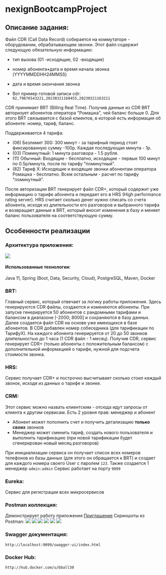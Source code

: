 # nexignBootcampProject

## Описание задания:

Файл CDR (Call Data Record) собирается на коммутаторе - оборудовании,
обрабатывающем звонки. Этот файл содержит следующую обязательную информацию:
 * тип вызова (01 -исходящие, 02 -входящие)
 * номер абонента•дата и время начала звонка (YYYYMMDDHH24MMSS)
 * дата и время окончания звонка 

 * Вот пример готовой записи cdr:
` 02,79876543221,20230321160455,20230321163211`
 
CDR принимает BRT (Billing Real Time). Получив данные из CDR BRT авторизует абонентов оператора "Ромашка",
чей баланс больше 0. Для этого BRT связывается с базой клиентов, в которой есть информация об абоненте:
номер, тариф, баланс.

Поддерживается 4 тарифа:
* (06) Безлимит 300: 300 минут - за тарифный период стоят фиксированную сумму -100р.
Каждая последующая минута - 1р. 
* (03) Поминутный: 1 минута разговора - 1.5 рубля. 
* (11) Обычный: Входящие - бесплатно, исходящие - первые 100 минут по 0.5р/минута, после по тарифу "поминутный".
* (82) Тариф Х: Исходящие и входящие звонки абонентам оператора Ромашка - бесплатно. Всем остальным - расчет по тарифу "поминутный".

После авторизации BRT генерирует файл CDR+, который содержит уже информацию о тарифе абонента и передает его
в HRS (High performance rating server). HRS считает сколько денег нужно списать со счета абонента, исходя из длительности
его разговоров и выбранного тарифа и возвращает данные в BRT, который вносит изменения в базу и меняет баланс пользователя на соответствующую сумму.

## Особенности реализации

### Архитектура приложения:
![](imgs/diagram.png)

#### Использованные технологии: 
Java 11, Spring (Boot, Data, Security, Cloud), PostgreSQL, Maven, Docker

### BRT:
Главный сервис, который отвечает за логику работы приложения. Здесь генерируются CDR файлы, создаются и изменяются абоненты.
При запуске генерируется 50 абонентов с рандомными тарифами и балансом в диапазоне [-2000; 8000] и сохраняются в базу данных.
Далее создается файл CDR на основе уже имеющихся в базе абонентов. В CDR добавлен номер собеседника (для тарификации по ТарифуХ).
На каждого абонента генерируется от 20 до 50 звонков длительностью до 1 часа (1 CDR файл - 1 месяц).
Получив CDR, сервис генерирует CDR+ (только абоненты с положительным балансом) с дополнительной информацией о тарифе, 
нужной для подсчета стоимости звонка.

### HRS:
Сервис получает CDR+ и построчно высчитывает сколько стоил каждый звонок, исходя из данных о тарифе и звонке.


### CRM:
Этот сервис можно назвать клиентским - отсюда идут запросы от клиента к другим сервисам. Есть 2 уровня прав:
менеджер и абонент
* Абонент может пополнить счет и получить детализацию **только своих** звонков
* Менеджер может сменить тариф, создать нового пользователя и выполнить тарификацию
(при новой тарификации будет сгенерирован новый месяц разговоров)

При инициализации сервиса он получает список всех номеров телефонов из базы данных (для этого он обращается к BRT) 
и создает для каждого номера своего User с паролем `123`. Также создается 1 менеджер `admin:admin`
Сервис работает на порту `9099`

### Eureka:
Сервис для регистрации всех микросервисов

### Postman коллекция:
Демонстрирует работу приложения
[Приглашение](https://app.getpostman.com/join-team?invite_code=1820a92a30889287b3e8109a72d38d4a&target_code=92b66b8b577dec47871ba48c68d29f94)
Скриншоты из Postman:
![](imgs/createAbonent.jpg)
![](imgs/changeTariff.jpg)
![](imgs/billing.jpg)
![](imgs/pay.jpg)
![](imgs/report1.jpg)
![](imgs/report2.jpg)
### Swagger документация:
`http://localhost:9099/swagger-ui/index.html`

### Docker Hub:
`http://hub.docker.com/u/bball30`
